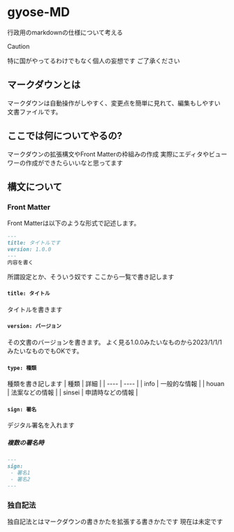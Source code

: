 # gyose-MD
行政用のmarkdownの仕様について考える
> [!CAUTION]
> 特に国がやってるわけでもなく個人の妄想です
> ご了承ください

## マークダウンとは
マークダウンは自動操作がしやすく、変更点を簡単に見れて、編集もしやすい
文書ファイルです。
## ここでは何についてやるの?
マークダウンの拡張構文やFront Matterの枠組みの作成
実際にエディタやビューワーの作成ができたらいいなと思ってます
## 構文について
### Front Matter
Front Matterは以下のような形式で記述します。
```markdown
---
title: タイトルです
version: 1.0.0
---
内容を書く
```
所謂設定とか、そういう奴です
ここから一覧で書き記します
#### `title: タイトル`
タイトルを書きます
#### `version: バージョン`
その文書のバージョンを書きます。
よく見る1.0.0みたいなものから2023/1/1/1みたいなものでもOKです。
#### `type: 種類`
種類を書き記します
| 種類 | 詳細 |
| ---- | ---- |
| info | 一般的な情報 |
| houan | 法案などの情報 |
| sinsei | 申請時などの情報 |
#### `sign: 署名`
デジタル署名を入れます
##### 複数の署名時
```markdown
---
sign:
 - 署名1
 - 署名2
---
```
### 独自記法
独自記法とはマークダウンの書きかたを拡張する書きかたです
現在は未定です
